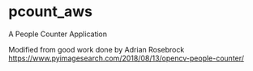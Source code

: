# pcount_aws
A People Counter Application 

Modified from good work done by Adrian Rosebrock https://www.pyimagesearch.com/2018/08/13/opencv-people-counter/